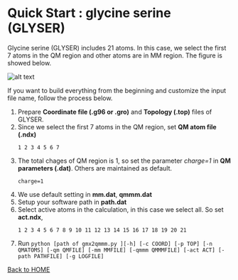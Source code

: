 # Quick Start : glycine serine (GLYSER)

Glycine serine (GLYSER) includes 21 atoms. In this case, we select the first 7 atoms in the QM region and other atoms are in MM region. The figure is showed below.

![alt text](https://github.com/gmx2qmmm/gmx2qmmm_portable/blob/master/example/glyser.png?raw=true)

If you want to build everything from the beginning and customize the input file name, follow the process below.

1. Prepare **Coordinate file (.g96 or .gro)** and **Topology (.top)** files of GLYSER.
2. Since we select the first 7 atoms in the QM region, set **QM atom file (.ndx)**
    ```
    1 2 3 4 5 6 7
    ```
3. The total chages of QM region is 1, so set the parameter _charge=1_ in **QM parameters (.dat)**. Others are maintained as default.
    ```
    charge=1
    ```
4. We use default setting in **mm.dat**, **qmmm.dat**
5. Setup your software path in **path.dat**
6. Select active atoms in the calculation, in this case we select all. So set **act.ndx**,
    ```
    1 2 3 4 5 6 7 8 9 10 11 12 13 14 15 16 17 18 19 20 21
    ```
7. Run `python [path of gmx2qmmm.py ][-h] [-c COORD] [-p TOP] [-n QMATOMS] [-qm QMFILE] [-mm MMFILE] [-qmmm QMMMFILE] [-act ACT] [-path PATHFILE] [-g LOGFILE]`




[Back to HOME](index)
